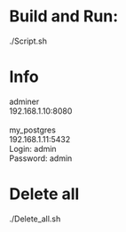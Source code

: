 
# Build and Run:
./Script.sh

# Info
adminer\
192.168.1.10:8080\
\
my_postgres\
192.168.1.11:5432\
Login: admin\
Password: admin

# Delete all
./Delete_all.sh
